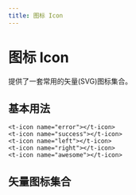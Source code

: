 ```yaml
---
title: 图标 Icon
---
```


# 图标 Icon

提供了一套常用的矢量(SVG)图标集合。


## 基本用法

<ClientOnly>
<Icon-demo/>
</ClientOnly>

```vue
<t-icon name="error"></t-icon>
<t-icon name="success"></t-icon>
<t-icon name="left"></t-icon>
<t-icon name="right"></t-icon>
<t-icon name="awesome"></t-icon>
```

## 矢量图标集合

<ClientOnly>
<Icon-demo-list/>
</ClientOnly>